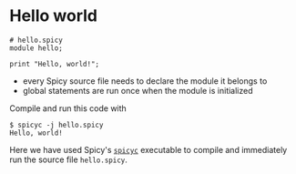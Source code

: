 # Hello world

```spicy
# hello.spicy
module hello;

print "Hello, world!";
```

- every Spicy source file needs to declare the module it belongs to
- global statements are run once when the module is initialized

Compile and run this code with

```console
$ spicyc -j hello.spicy
Hello, world!
```

Here we have used Spicy's
[`spicyc`](https://docs.zeek.org/projects/spicy/en/latest/toolchain.html#spicyc)
executable to compile and immediately run the source file `hello.spicy`.
